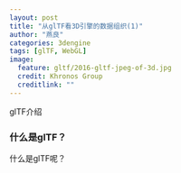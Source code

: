 ```yaml
---
layout: post
title: "从glTF看3D引擎的数据组织(1)"
author: "燕良"
categories: 3dengine
tags: [glTF, WebGL]
image:
  feature: gltf/2016-gltf-jpeg-of-3d.jpg
  credit: Khronos Group
  creditlink: ""
---
```


glTF介绍

### 什么是glTF？

什么是glTF呢？